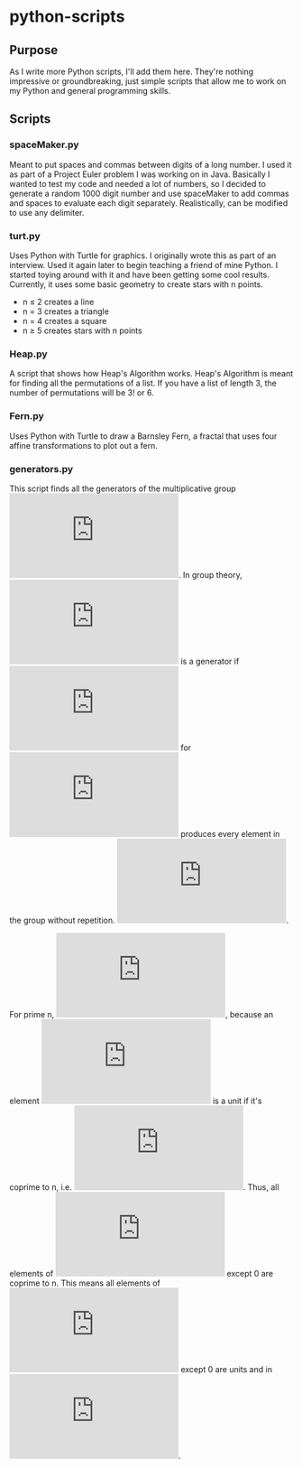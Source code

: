# python-scripts

## Purpose

As I write more Python scripts, I'll add them here.
They're nothing impressive or groundbreaking, just simple scripts that allow me
to work on my Python and general programming skills.

## Scripts

### spaceMaker.py

Meant to put spaces and commas between digits of a long number. I used it as
part of a Project Euler problem I was working on in Java. Basically I wanted
to test my code and needed a lot of numbers, so I decided to generate a random
1000 digit number and use spaceMaker to add commas and spaces to evaluate each
digit separately. Realistically, can be modified to use any delimiter.

### turt.py

Uses Python with Turtle for graphics. I originally wrote this as part of an
interview. Used it again later to begin teaching a friend of mine Python. I
started toying around with it and have been getting some cool results.
Currently, it uses some basic geometry to create stars with n points.

* n ≤ 2 creates a line
* n = 3 creates a triangle
* n = 4 creates a square
* n ≥ 5 creates stars with n points

### Heap.py

A script that shows how Heap's Algorithm works. Heap's Algorithm is meant 
for finding all the permutations of a list. If you have a list of length
3, the number of permutations will be 3! or 6.

### Fern.py

Uses Python with Turtle to draw a Barnsley Fern, a fractal that uses four 
affine transformations to plot out a fern.

### generators.py

This script finds all the generators of the multiplicative group ![Group](https://latex.codecogs.com/gif.latex?%28%5Cmathbb%7BZ%7D%5E%7B*%7D_%7Bn%7D%2C%20%5Ccdot%29). In group theory, ![ainznstar](https://latex.codecogs.com/gif.latex?a%20%5Cin%20%5Cmathbb%7BZ%7D%5E%7B*%7D_%7Bn%7D) is a generator if ![ai](https://latex.codecogs.com/gif.latex?a%5Ei) for ![inequality](https://latex.codecogs.com/gif.latex?1%20%5Cleq%20i%20%5Cleq%20%7C%5Cmathbb%7BZ%7D%5E%7B*%7D_%7Bn%7D%7C%20%3D%20%5Cvarphi%28n%29) produces every element in the group without repetition. ![aphi](https://latex.codecogs.com/gif.latex?a%5E%7B%5Cvarphi%28n%29%7D%20%3D%201).

For prime n, ![znnozero](https://latex.codecogs.com/gif.latex?%5Cmathbb%7BZ%7D%5E%7B*%7D_%7Bn%7D%20%3D%20%5Cmathbb%7BZ%7D_n-%5C%7B0%5C%7D), because an element ![ainzn](https://latex.codecogs.com/gif.latex?a%20%5Cin%20%5Cmathbb%7BZ%7D_%7Bn%7D) is a unit if it's coprime to n, i.e. ![gcd](https://latex.codecogs.com/gif.latex?%5Cgcd%7Ba%2C%20n%7D%20%3D%201). Thus, all elements of ![zn](https://latex.codecogs.com/gif.latex?%5Cmathbb%7BZ%7D_n) except 0 are coprime to n. This means all elements of ![zn](https://latex.codecogs.com/gif.latex?%5Cmathbb%7BZ%7D_n) except 0 are units and in ![znstar](https://latex.codecogs.com/gif.latex?%5Cmathbb%7BZ%7D%5E%7B*%7D_%7Bn).
